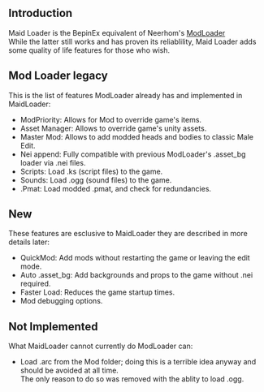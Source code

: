 ## Introduction

Maid Loader is the BepinEx equivalent of Neerhom's [ModLoader](https://github.com/Neerhom/COM3D2.ModLoader)  
While the latter still works and has proven its reliablility, Maid Loader adds some quality of life features for those who wish.

## Mod Loader legacy
This is the list of features ModLoader already has and implemented in MaidLoader:
- ModPriority: Allows for Mod to override game's items.
- Asset Manager: Allows to override game's unity assets.
- Master Mod: Allows to add modded heads and bodies to classic Male Edit.
- Nei append: Fully compatible with previous ModLoader's .asset_bg loader via .nei files.
- Scripts: Load .ks (script files) to the game.
- Sounds: Load .ogg (sound files) to the game.
- .Pmat: Load modded .pmat, and check for redundancies.

## New  
These features are esclusive to MaidLoader they are described in more details later:
- QuickMod: Add mods without restarting the game or leaving the edit mode.
- Auto .asset_bg: Add backgrounds and props to the game without .nei required.
- Faster Load: Reduces the game startup times.
- Mod debugging options.

## Not Implemented
What MaidLoader cannot currently do ModLoader can:
- Load .arc from the Mod folder; doing this is a terrible idea anyway and should be avoided at all time.  
The only reason to do so was removed with the ablity to load .ogg.
